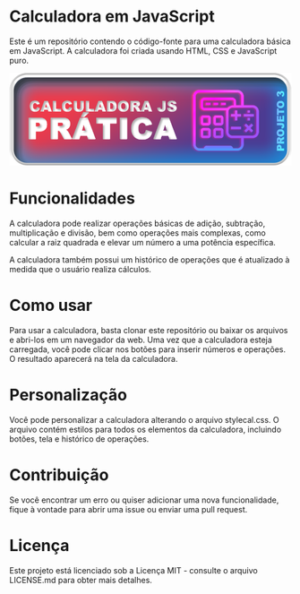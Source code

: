 


# Calculadora em JavaScript

Este é um repositório contendo o código-fonte para uma calculadora básica em JavaScript. A calculadora foi criada usando HTML, CSS e JavaScript puro.

![logotipo crido por mim](./CALCU.png)


# Funcionalidades
A calculadora pode realizar operações básicas de adição, subtração, multiplicação e divisão, bem como operações mais complexas, como calcular a raiz quadrada e elevar um número a uma potência específica.

A calculadora também possui um histórico de operações que é atualizado à medida que o usuário realiza cálculos.

# Como usar
Para usar a calculadora, basta clonar este repositório ou baixar os arquivos e abri-los em um navegador da web. Uma vez que a calculadora esteja carregada, você pode clicar nos botões para inserir números e operações. O resultado aparecerá na tela da calculadora.

# Personalização
Você pode personalizar a calculadora alterando o arquivo stylecal.css. O arquivo contém estilos para todos os elementos da calculadora, incluindo botões, tela e histórico de operações.

# Contribuição
Se você encontrar um erro ou quiser adicionar uma nova funcionalidade, fique à vontade para abrir uma issue ou enviar uma pull request.

# Licença
Este projeto está licenciado sob a Licença MIT - consulte o arquivo LICENSE.md para obter mais detalhes.
